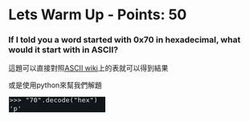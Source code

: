  
# Lets Warm Up - Points: 50

### If I told you a word started with 0x70 in hexadecimal, what would it start with in ASCII?

這題可以直接對照[ASCII wiki](https://zh.wikipedia.org/wiki/ASCII)上的表就可以得到結果

或是使用python來幫我們解題

![image](https://github.com/bohsiang/CTF_practice/blob/master/picoCTF2019/picture/Lets%20Warm%20Up.PNG)
